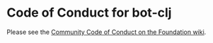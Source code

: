 # Code of Conduct for bot-clj

Please see the [Community Code of Conduct on the Foundation wiki](https://symphonyoss.atlassian.net/wiki/spaces/FM/pages/126648367/Community+Code+of+Conduct").
